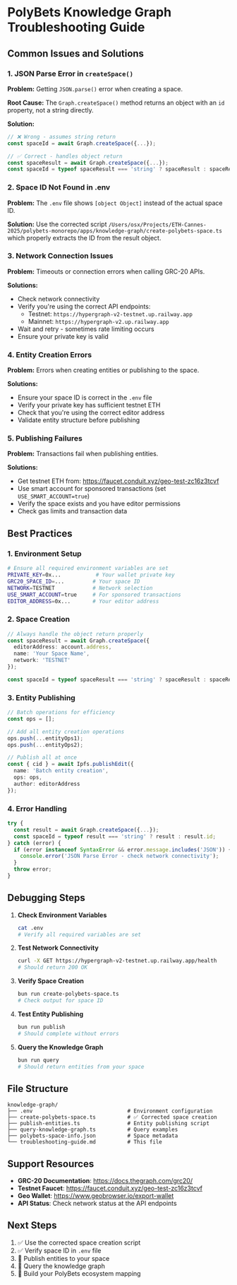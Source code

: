 # PolyBets Knowledge Graph Troubleshooting Guide

## Common Issues and Solutions

### 1. JSON Parse Error in `createSpace()`

**Problem:** Getting `JSON.parse()` error when creating a space.

**Root Cause:** The `Graph.createSpace()` method returns an object with an `id` property, not a string directly.

**Solution:**
```typescript
// ❌ Wrong - assumes string return
const spaceId = await Graph.createSpace({...});

// ✅ Correct - handles object return
const spaceResult = await Graph.createSpace({...});
const spaceId = typeof spaceResult === 'string' ? spaceResult : spaceResult.id;
```

### 2. Space ID Not Found in .env

**Problem:** The `.env` file shows `[object Object]` instead of the actual space ID.

**Solution:** Use the corrected script `/Users/osx/Projects/ETH-Cannes-2025/polybets-monorepo/apps/knowledge-graph/create-polybets-space.ts` which properly extracts the ID from the result object.

### 3. Network Connection Issues

**Problem:** Timeouts or connection errors when calling GRC-20 APIs.

**Solutions:**
- Check network connectivity
- Verify you're using the correct API endpoints:
  - Testnet: `https://hypergraph-v2-testnet.up.railway.app`
  - Mainnet: `https://hypergraph-v2.up.railway.app`
- Wait and retry - sometimes rate limiting occurs
- Ensure your private key is valid

### 4. Entity Creation Errors

**Problem:** Errors when creating entities or publishing to the space.

**Solutions:**
- Ensure your space ID is correct in the `.env` file
- Verify your private key has sufficient testnet ETH
- Check that you're using the correct editor address
- Validate entity structure before publishing

### 5. Publishing Failures

**Problem:** Transactions fail when publishing entities.

**Solutions:**
- Get testnet ETH from: https://faucet.conduit.xyz/geo-test-zc16z3tcvf
- Use smart account for sponsored transactions (set `USE_SMART_ACCOUNT=true`)
- Verify the space exists and you have editor permissions
- Check gas limits and transaction data

## Best Practices

### 1. Environment Setup
```bash
# Ensure all required environment variables are set
PRIVATE_KEY=0x...           # Your wallet private key
GRC20_SPACE_ID=...         # Your space ID
NETWORK=TESTNET            # Network selection
USE_SMART_ACCOUNT=true     # For sponsored transactions
EDITOR_ADDRESS=0x...       # Your editor address
```

### 2. Space Creation
```typescript
// Always handle the object return properly
const spaceResult = await Graph.createSpace({
  editorAddress: account.address,
  name: 'Your Space Name',
  network: 'TESTNET'
});

const spaceId = typeof spaceResult === 'string' ? spaceResult : spaceResult.id;
```

### 3. Entity Publishing
```typescript
// Batch operations for efficiency
const ops = [];

// Add all entity creation operations
ops.push(...entityOps1);
ops.push(...entityOps2);

// Publish all at once
const { cid } = await Ipfs.publishEdit({
  name: 'Batch entity creation',
  ops: ops,
  author: editorAddress
});
```

### 4. Error Handling
```typescript
try {
  const result = await Graph.createSpace({...});
  const spaceId = typeof result === 'string' ? result : result.id;
} catch (error) {
  if (error instanceof SyntaxError && error.message.includes('JSON')) {
    console.error('JSON Parse Error - check network connectivity');
  }
  throw error;
}
```

## Debugging Steps

1. **Check Environment Variables**
   ```bash
   cat .env
   # Verify all required variables are set
   ```

2. **Test Network Connectivity**
   ```bash
   curl -X GET https://hypergraph-v2-testnet.up.railway.app/health
   # Should return 200 OK
   ```

3. **Verify Space Creation**
   ```bash
   bun run create-polybets-space.ts
   # Check output for space ID
   ```

4. **Test Entity Publishing**
   ```bash
   bun run publish
   # Should complete without errors
   ```

5. **Query the Knowledge Graph**
   ```bash
   bun run query
   # Should return entities from your space
   ```

## File Structure

```
knowledge-graph/
├── .env                              # Environment configuration
├── create-polybets-space.ts          # ✅ Corrected space creation
├── publish-entities.ts               # Entity publishing script
├── query-knowledge-graph.ts          # Query examples
├── polybets-space-info.json          # Space metadata
└── troubleshooting-guide.md          # This file
```

## Support Resources

- **GRC-20 Documentation**: https://docs.thegraph.com/grc20/
- **Testnet Faucet**: https://faucet.conduit.xyz/geo-test-zc16z3tcvf
- **Geo Wallet**: https://www.geobrowser.io/export-wallet
- **API Status**: Check network status at the API endpoints

## Next Steps

1. ✅ Use the corrected space creation script
2. ✅ Verify space ID in `.env` file
3. 🔄 Publish entities to your space
4. 🔄 Query the knowledge graph
5. 🔄 Build your PolyBets ecosystem mapping